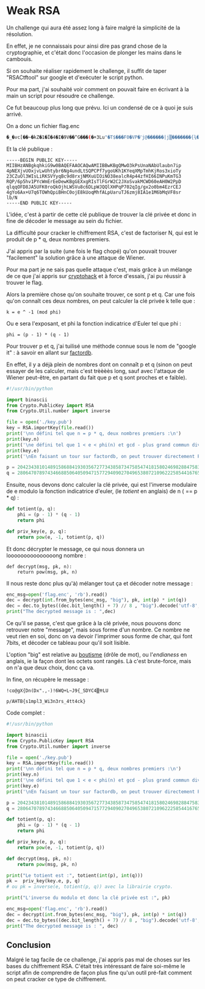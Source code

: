 # Weak RSA

Un challenge qui aura été assez long à faire malgré la simplicité de la résolution.

En effet, je ne connaissais pour ainsi dire pas grand chose de la cryptographie, et c'était donc l'occasion de plonger les mains dans le cambouis.

Si on souhaite réaliser rapidement le challenge, il suffit de taper "RSACtftool" sur google et d'exécuter le script python.

Pour ma part, j'ai souhaité voir comment on pouvait faire en écrivant à la main un script pour résoudre ce challenge.

Ce fut beaucoup plus long que prévu. Ici un condensé de ce à quoi je suis arrivé.

On a donc un fichier flag.enc 

```sh
�_�vc[��~�kZ�1�Ĩ�4�I�9V��^G���(�+3Lu"�T$���F0�VP�־j@������|j▒�������{¾�,�����YE������Xx��,��c�N&Hl2�Ӎ��[o�� 
```

Et la clé publique :

```
-----BEGIN PUBLIC KEY-----
MIIBHzANBgkqhkiG9w0BAQEFAAOCAQwAMIIBBwKBgQMwO3kPsUnaNAbUlaubn7ip
4pNEXjvUOxjvLwUhtybr6Ng4undLtSQPCPf7ygoUKh1KYeqXMpTmhKjRos3xioTy
23CZuOl3WIsLiRKSVYyqBc9d8rxjNMXuUIOiNO38ealcR4p44zfHI66INPuKmTG3
RQP/6p5hv1PYcWmErEeDewKBgGEXxgRIsTlFGrW2C2JXoSvakMCWD60eAH0W2PpD
qlqqOFD8JA5UFK0roQkOjhLWSVu8c6DLpWJQQlXHPqP702qIg/gx2o0bm4EzrCEJ
4gYo6Ax+U7q6TOWhQpiBHnC0ojE8kUoqMhfALpUaruTJ6zmj8IA1e1M6bMqVF8sr
lb/N
-----END PUBLIC KEY-----
```

L'idée, c'est à partir de cette clé publique de trouver la clé privée et donc in fine de décoder le message au sein du fichier.

La difficulté pour cracker le chiffrement RSA, c'est de factoriser N, qui est le produit de p * q, deux nombres premiers.

J'ai appris par la suite (une fois le flag chopé) qu'on pouvait trouver "facilement" la solution grâce à une attaque de Wiener.

Pour ma part je ne sais pas quelle attaque c'est, mais grâce à un mélange de ce que j'ai appris sur [cryptohack](https://cryptohack.org/) et à force d'essais, j'ai pu réussir à trouver le flag.

Alors la première chose qu'on souhaite trouver, ce sont p et q. Car une fois qu'on connaît ces deux nombres, on peut calculer la clé privée k telle que :

```
k = e ^ -1 (mod phi)
```

Ou e sera l'exposant, et phi la fonction indicatrice d'Euler tel que phi :

```
phi = (p - 1) * (q - 1)
```

Pour trouver p et q, j'ai tuilisé une méthode connue sous le nom de "google it" : à savoir en allant sur [factordb](http://factordb.com/index.php).

En effet, il y a déjà plein de nombres dont on connaît p et q (sinon on peut essayer de les calculer, mais c'est trèèèès long, sauf avec l'attaque de Wiener peut-être, en partant du fait que p et q sont proches et e faible).

```python
#!/usr/bin/python

import binascii
from Crypto.PublicKey import RSA
from Crypto.Util.number import inverse

file = open('./key.pub')
key = RSA.importKey(file.read())
print('\nn défini tel que n = p * q, deux nombres premiers :\n')
print(key.n)
print('\ne défini tel que 1 < e < phi(n) et gcd - plus grand commun diviseur - gcd(e, phi(n)) = 1\n')
print(key.e)
print('\nEn faisant un tour sur factordb, on peut trouver directement P et Q :\n')

p = 20423438101489158688419303567277343858734758547418158024698288475832952556286241362315755217906372987360487170945062468605428809604025093949866146482515539
q = 28064707897434668850640509471577294090270496538072109622258544167653888581330848582140666982973481448008792075646342219560082338772652988896389532152684857
```

Ensuite, nous devons donc calculer la clé privée, qui est l'inverse modulaire de e modulo la fonction indicatrice d'euler, (le _totient_ en anglais) de n ( == p * q) :

```python
def totient(p, q):
    phi = (p - 1) * (q - 1)
    return phi

def priv_key(e, p, q):
    return pow(e, -1, totient(p, q))
```

Et donc décrypter le message, ce qui nous donnera un looooooooooooooong nombre :
```
def decrypt(msg, pk, n):
    return pow(msg, pk, n)
```

Il nous reste donc plus qu'à) mélanger tout ça et décoder notre message :

```python
enc_msg=open('flag.enc', 'rb').read()
dec = decrypt(int.from_bytes(enc_msg, "big"), pk, int(p) * int(q))
dec = dec.to_bytes((dec.bit_length() + 7) // 8 , "big").decode('utf-8', errors='ignore')
print("The decrypted message is : ",dec)
```

Ce qu'il se passe, c'est que grâce à la clé privée, nous pouvons donc retrouver notre "message", mais sous forme d'un nombre. Ce nombre ne veut rien en soi, donc on va devoir l'imprimer sous forme de char, qui font 7bits, et décoder ce tableau pour qu'il soit lisible.

L'option "big" est relative au [boutisme](https://fr.wikipedia.org/wiki/Boutisme) (drôle de mot), ou l'_endianess_ en anglais, ie la façon dont les octets sont rangés. Là c'est brute-force, mais on n'a que deux choix, donc ça va.

In fine, on récupère le message :

```
!ϲo@gX{Dn(Dx".,-)!6WQ+L~J9{_SDYCߚ▒4LU
                                                                 p/AHTB{s1mpl3_Wi3n3rs_4tt4ck}
```

Code complet :

```python
#!/usr/bin/python

import binascii
from Crypto.PublicKey import RSA
from Crypto.Util.number import inverse

file = open('./key.pub')
key = RSA.importKey(file.read())
print('\nn défini tel que n = p * q, deux nombres premiers :\n')
print(key.n)
print('\ne défini tel que 1 < e < phi(n) et gcd - plus grand commun diviseur - gcd(e, phi(n)) = 1\n')
print(key.e)
print('\nEn faisant un tour sur factordb, on peut trouver directement P et Q :\n')

p = 20423438101489158688419303567277343858734758547418158024698288475832952556286241362315755217906372987360487170945062468605428809604025093949866146482515539
q = 28064707897434668850640509471577294090270496538072109622258544167653888581330848582140666982973481448008792075646342219560082338772652988896389532152684857

def totient(p, q):
    phi = (p - 1) * (q - 1)
    return phi

def priv_key(e, p, q):
    return pow(e, -1, totient(p, q))

def decrypt(msg, pk, n):
    return pow(msg, pk, n)

print("Le totient est :", totient(int(p), int(q)))
pk =  priv_key(key.e, p, q)
# ou pk = inverse(e, totient(p, q)) avec la librairie crypto.

print("L'inverse du modulo et donc la clé privée est :", pk)

enc_msg=open('flag.enc', 'rb').read()
dec = decrypt(int.from_bytes(enc_msg, "big"), pk, int(p) * int(q))
dec = dec.to_bytes((dec.bit_length() + 7) // 8 , "big").decode('utf-8', errors='ignore')
print("The decrypted message is : ", dec) 
```

## Conclusion

Malgré le tag facile de ce challenge, j'ai appris pas mal de choses sur les bases du chiffrement RSA. C'était très intéressant de faire soi-même le script afin de comprendre de façon plus fine qu'un outil pré-fait comment on peut cracker ce type de chiffrement.

